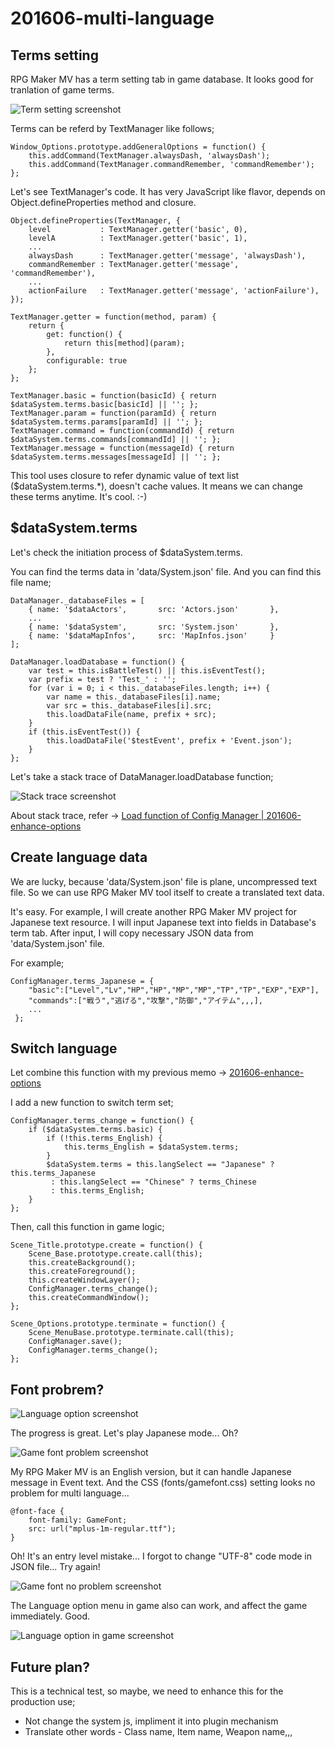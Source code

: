 # 201606-multi-language

## Terms setting

RPG Maker MV has a term setting tab in game database. It looks good for tranlation of game terms.

![Term setting screenshot](i/201606-multi-language-01.png)

Terms can be referd by TextManager like follows;

    Window_Options.prototype.addGeneralOptions = function() {
        this.addCommand(TextManager.alwaysDash, 'alwaysDash');
        this.addCommand(TextManager.commandRemember, 'commandRemember');
    };

Let's see TextManager's code. It has very JavaScript like flavor, depends on Object.defineProperties method and closure.

    Object.defineProperties(TextManager, {
        level           : TextManager.getter('basic', 0),
        levelA          : TextManager.getter('basic', 1),
        ...
        alwaysDash      : TextManager.getter('message', 'alwaysDash'),
        commandRemember : TextManager.getter('message', 'commandRemember'),
        ...
        actionFailure   : TextManager.getter('message', 'actionFailure'),
    });

    TextManager.getter = function(method, param) {
        return {
            get: function() {
                return this[method](param);
            },
            configurable: true
        };
    };

    TextManager.basic = function(basicId) { return $dataSystem.terms.basic[basicId] || ''; };    
    TextManager.param = function(paramId) { return $dataSystem.terms.params[paramId] || ''; };
    TextManager.command = function(commandId) { return $dataSystem.terms.commands[commandId] || ''; };
    TextManager.message = function(messageId) { return $dataSystem.terms.messages[messageId] || ''; };

This tool uses closure to refer dynamic value of text list ($dataSystem.terms.*), doesn't cache values. It means we can change these terms anytime. It's cool. :-)

## $dataSystem.terms

Let's check the initiation process of $dataSystem.terms.

You can find the terms data in 'data/System.json' file. And you can find this file name;

    DataManager._databaseFiles = [
        { name: '$dataActors',       src: 'Actors.json'       },
        ...
        { name: '$dataSystem',       src: 'System.json'       },
        { name: '$dataMapInfos',     src: 'MapInfos.json'     }
    ];

    DataManager.loadDatabase = function() {
        var test = this.isBattleTest() || this.isEventTest();
        var prefix = test ? 'Test_' : '';
        for (var i = 0; i < this._databaseFiles.length; i++) {
            var name = this._databaseFiles[i].name;
            var src = this._databaseFiles[i].src;
            this.loadDataFile(name, prefix + src);
        }
        if (this.isEventTest()) {
            this.loadDataFile('$testEvent', prefix + 'Event.json');
        }
    };

Let's take a stack trace of DataManager.loadDatabase function;

![Stack trace screenshot](i/201606-multi-language-02.png)

About stack trace, refer -> [Load function of Config Manager | 201606-enhance-options](https://github.com/yamachan/jgss-hack/blob/master/memo/201606-enhance-options.md#load-function-of-config-manager)

## Create language data

We are lucky, because 'data/System.json' file is plane, uncompressed text file. So we can use RPG Maker MV tool itself to create a translated text data.

It's easy. For example, I will create another RPG Maker MV project for Japanese text resource. I will input Japanese text into fields in Database's term tab. After input, I will copy necessary JSON data from 'data/System.json' file.

For example;

    ConfigManager.terms_Japanese = {
        "basic":["Level","Lv","HP","HP","MP","MP","TP","TP","EXP","EXP"],
        "commands":["戦う","逃げる","攻撃","防御","アイテム",,,],
        ...
     };

## Switch language

Let combine this function with my previous memo -> [201606-enhance-options](https://github.com/yamachan/jgss-hack/blob/master/memo/201606-enhance-options.md)

I add a new function to switch term set;

    ConfigManager.terms_change = function() {
        if ($dataSystem.terms.basic) {
            if (!this.terms_English) {
                this.terms_English = $dataSystem.terms;
            }
            $dataSystem.terms = this.langSelect == "Japanese" ? this.terms_Japanese
             : this.langSelect == "Chinese" ? terms_Chinese
             : this.terms_English;
        }
    };

Then, call this function in game logic;

    Scene_Title.prototype.create = function() {
        Scene_Base.prototype.create.call(this);
        this.createBackground();
        this.createForeground();
        this.createWindowLayer();
        ConfigManager.terms_change();
        this.createCommandWindow();
    };

    Scene_Options.prototype.terminate = function() {
        Scene_MenuBase.prototype.terminate.call(this);
        ConfigManager.save();
        ConfigManager.terms_change();
    };

## Font probrem?

![Language option screenshot](i/201606-multi-language-03.png)

The progress is great. Let's play Japanese mode... Oh?

![Game font problem screenshot](i/201606-multi-language-04.png)

My RPG Maker MV is an English version, but it can handle Japanese message in Event text. And the CSS (fonts/gamefont.css) setting looks no problem for multi language...

    @font-face {
        font-family: GameFont;
        src: url("mplus-1m-regular.ttf");
    }

Oh! It's an entry level mistake... I forgot to change "UTF-8" code mode in JSON file... Try again!

![Game font no problem screenshot](i/201606-multi-language-05.png)

The Language option menu in game also can work, and affect the game immediately. Good.

![Language option in game screenshot](i/201606-multi-language-06.png)

## Future plan?

This is a technical test, so maybe, we need to enhance this for the production use;

* Not change the system js, impliment it into plugin mechanism
* Translate other words - Class name, Item name, Weapon name,,,
